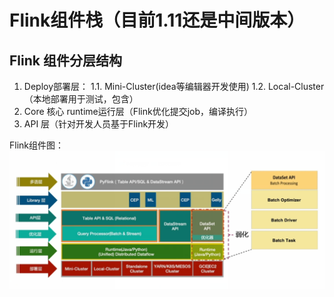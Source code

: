 # Flink组件栈（目前1.11还是中间版本）
## Flink 组件分层结构
1. Deploy部署层：
	1.1.  Mini-Cluster(idea等编辑器开发使用)
	1.2. Local-Cluster（本地部署用于测试，包含）
2. Core 核心 runtime运行层（Flink优化提交job，编译执行）
3. API 层（针对开发人员基于Flink开发）

Flink组件图：
![Image text](https://github.com/coderLinJ5945/flink/blob/release-1.11-me/linj/img/Flink%E6%9E%B6%E6%9E%84/Flink%E7%BB%84%E4%BB%B6%E6%A0%88.jpg)





